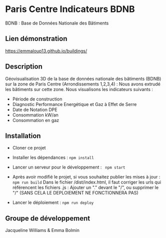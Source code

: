 # Paris Centre Indicateurs BDNB

BDNB : Base de Données Nationale des Bâtiments

## Lien démonstration

https://emmaloup13.github.io/buildings/

## Description

Géovisualisation 3D de la base de données nationale des bâtiments (BDNB) sur la zone de Paris Centre (Arrondissements 1,2,3,4) : 
Nous avons extrudé les bâtiments sur cette zone. Nous visualisons les indicateurs suivants :
* Période de construction
* Diagnostic Performance Energétique et Gaz à Effet de Serre
* Date de Notation DPE
* Consommation kW/an
* Consommation en gaz

## Installation

* Cloner ce projet

* Installer les dépendances : ``` npm install ```

* Lancer un serveur pour le développement : ``` npm start```

* Après avoir modifié le projet, si vous souhaitez publier les mises à jour : ``` npm run build ```
Dans le fichier /dist/index.html, il faut corriger les urls qui référencent les fichiers .js : 
Ajouter un "." devant le "/", ou supprimer le "/" (SANS CELA LE DEPLOIEMENT NE FONCTIONNERA PAS) 

* Lancer le déploiement : ``` npm run deploy ```

## Groupe de développement

Jacqueline Williams & Emma Bolmin
